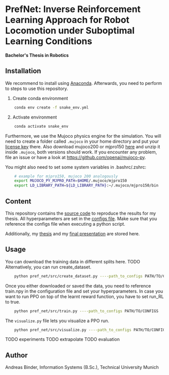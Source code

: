 # PrefNet: Inverse Reinforcement Learning Approach for Robot Locomotion under Suboptimal Learning Conditions
**Bachelor's Thesis in Robotics**

## Installation

We recommend to install using [Anaconda](https://www.anaconda.com). Afterwards, you need to perform to steps to use this repository.

1. Create conda environment
```bash
    conda env create -f snake_env.yml
```
2. Activate environment
```bash
    conda activate snake_env
```

Furthermore, we use the Mujoco physics engine for the simulation. You will need to create a folder called `.mujoco` in your home directory and put your [license key](https://www.roboti.us/license.html) there. Also download mujoco200 or mjpro150 [here](https://www.roboti.us/index.html) and unzip it inside `.mujoco`, both versions should work.
If you encounter any problem, file an issue or have a look at https://github.com/openai/mujoco-py. 

You might also need to set some system variables in .bashrc/.zshrc:
```bash
    # example for mjpro150, mujoco 200 analogously
    export MUJOCO_PY_MJPRO_PATH=$HOME/.mujoco/mjpro150
    export LD_LIBRARY_PATH=${LD_LIBRARY_PATH}:~/.mujoco/mjpro150/bin
```

## Content

This repository contains the [source code](./pref_net/src) to reproduce the results for my thesis. All hyperparameters are set in the [configs file](./pref_net/configs.yml). Make sure that you reference the configs file when executing a python script.

Additionally, my [thesis](./thesis) and my [final presentation](./presentation) are stored here.

## Usage

You can download the training data in different splits here. TODO
Alternatively, you can run create_dataset. 
```bash
    python pref_net/src/create_dataset.py ----path_to_configs PATH/TO/CONFIGS
```

Once you either downloaded or saved the data, you need to reference train.npy in the configuration file and set your hyperparameters.
In case you want to run PPO on top of the learnt reward function, you have to set run_RL to true.
```bash
    python pref_net/src/train.py ----path_to_configs PATH/TO/CONFIGS
```

The ```visualize.py``` file lets you visualize a PPO run. 
```bash
    python pref_net/src/visualize.py ----path_to_configs PATH/TO/CONFIGS
```


TODO experiments
TODO extrapolate
TODO evaluation




## Author
Andreas Binder, Information Systems (B.Sc.), Technical University Munich

